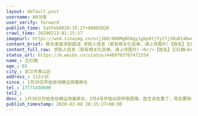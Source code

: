 ```yaml
---
layout: default_post
username: A0马俊
user_verify: forward
publish_time: SatFeb0820:35:27+08002020
crawl_time: 20200213-01:15:17
imageurl: https://wx4.sinaimg.cn/orj360/006MgN5Agy1gbp9tj7yt7j30u0140wno.jpg,https://wx2.sinaimg.cn/orj360/006MgN5Agy1gbp9tjoezwj30u014077h.jpg,https://wx2.sinaimg.cn/orj360/006MgN5Agy1gbp9tipmu0j30u0140agy.jpg
content_brief: 肺炎患者求助超话 求助人信息（若有相关化验单，请上传图片）【姓名】王红娟【年龄】65【所在城市】武汉市青山区【所在小区、社区】112小区【患病时间】1月30日开始发烧确证病毒肺炎【联系方式】17771438690【其他紧急联系人】【病情描述】 1月30日开始发烧确证病毒肺炎，2月4号开始出现呼 ...全文
content_full_raw: 求助人信息（若有相关化验单，请上传图片）<br/>【姓名】王红娟<br/>【年龄】65<br/>【所在城市】武汉市青山区<br/>【所在小区、社区】112小区<br/>【患病时间】1月30日开始发烧确证病毒肺炎<br/>【联系方式】17771438690<br/>【其他紧急联系人】<br/>【病情描述】1月30日开始发烧确证病毒肺炎，2月4号开始出现呼吸困难。医生说危重了，现在要吸氧维持生命，2月7日早上才排上核酸检测，一直得不到住院治疗。
status_url: https://m.weibo.cn/status/4469793707471554
name_: 王红娟
age_: 65
city_: 武汉市青山区
address_: 112小区
since_: 1月30日开始发烧确证病毒肺炎
tel_: 17771438690
tel2_: 
desc_: 1月30日开始发烧确证病毒肺炎，2月4号开始出现呼吸困难。医生说危重了，现在要吸氧维持生命，2月7日早上才排上核酸检测，一直得不到住院治疗。
publish_timestamp: 2020-02-08 20:35:27+08:00
---
```

